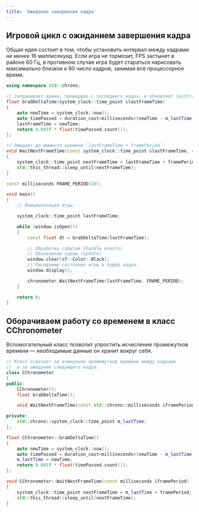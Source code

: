 ```yaml
---
title: 'Ожидание завершения кадра'
---
```


## Игровой цикл с ожиданием завершения кадра

Общая идея состоит в том, чтобы установить интервал между кадрами *не менее* 16 миллисекунд. Если игра не тормозит, FPS застынет в районе 60 Гц, в противном случае игра будет стараться нарисовать максимально близкое к 60 число кадров, занимая всё процессорное время.

```cpp
using namespace std::chrono;

// Запрашивает время, прошедшее с последнего кадра, и обновляет lastFrameTime
float GrabDeltaTime(system_clock::time_point &lastFrameTime)
{
    auto newTime = system_clock::now();
    auto timePassed = duration_cast<milliseconds>(newTime - m_lastTime);
    lastFrameTime = newTime;
    return 0.001f * float(timePassed.count());
};

// Ожидает до момента времени `lastFrameTime + framePeriod`
void WaitNextFrameTime(const system_clock::time_point &lastFrameTime, const milliseconds &framePeriod)
{
    system_clock::time_point nextFrameTime = lastFrameTime + framePeriod;
    std::this_thread::sleep_until(nextFrameTime);
}

const milliseconds FRAME_PERIOD(16);

void main()
{
    // Инициализация игры.

    system_clock::time_point lastFrameTime;

    while (window.isOpen())
    {
        const float dt = GrabDeltaTime(lastFrameTime);

        // Обработка событий (handle events)
        // Обновление сцены (update)
        window.clear(sf::Color::Black);
        // Рисование состояния игры в буфер кадра.
        window.display();

    	chronometer.WaitNextFrameTime(lastFrameTime, FRAME_PERIOD);
    }

    return 0;
}
```

## Оборачиваем работу со временем в класс CChronometer

Вспомогательный класс позволит упростить исчесление промежутков времени &mdash; необходимые данные он хранит вокруг себя.

```cpp
// Класс отвечает за измерение промежутков времени между кадрами
//  и за ожидание следующего кадра.
class CChronometer
{
public:
	CChronometer();
	float GrabDeltaTime();

	void WaitNextFrameTime(const std::chrono::milliseconds &framePeriod);

private:
	std::chrono::system_clock::time_point m_lastTime;
};

float CChronometer::GrabDeltaTime()
{
	auto newTime = system_clock::now();
	auto timePassed = duration_cast<milliseconds>(newTime - m_lastTime);
	m_lastTime = newTime;
	return 0.001f * float(timePassed.count());
};

void CChronometer::WaitNextFrameTime(const milliseconds &framePeriod)
{
	system_clock::time_point nextFrameTime = m_lastTime + framePeriod;
	std::this_thread::sleep_until(nextFrameTime);
}
```

